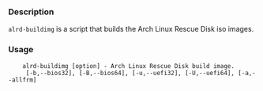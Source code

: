 ### Description

`alrd-buildimg` is a script that builds the Arch Linux Rescue Disk iso images.

### Usage

        alrd-buildimg [option] - Arch Linux Rescue Disk build image.
         [-b,--bios32], [-B,--bios64], [-u,--uefi32], [-U,--uefi64], [-a,--allfrm]

